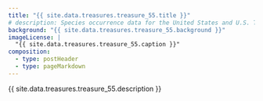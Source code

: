 ```yaml
---
title: "{{ site.data.treasures.treasure_55.title }}"
# description: Species occurrence data for the United States and U.S. Territories.
background: "{{ site.data.treasures.treasure_55.background }}"
imageLicense: |
  "{{ site.data.treasures.treasure_55.caption }}"
composition:
  - type: postHeader
  - type: pageMarkdown
---
```


{{ site.data.treasures.treasure_55.description }}